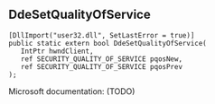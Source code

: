## DdeSetQualityOfService

```
[DllImport("user32.dll", SetLastError = true)]
public static extern bool DdeSetQualityOfService(
   IntPtr hwndClient,
   ref SECURITY_QUALITY_OF_SERVICE pqosNew,
   ref SECURITY_QUALITY_OF_SERVICE pqosPrev
);
```

Microsoft documentation: (TODO)
